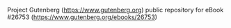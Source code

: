 Project Gutenberg (https://www.gutenberg.org) public repository for eBook #26753 (https://www.gutenberg.org/ebooks/26753)
